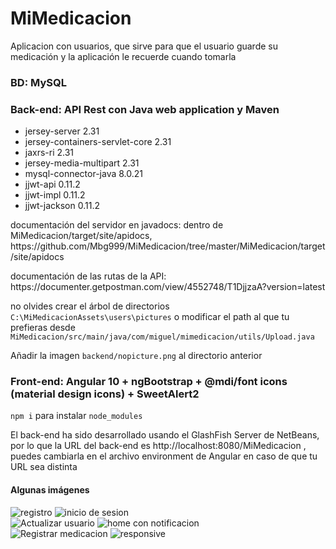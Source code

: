 # MiMedicacion
Aplicacion con usuarios, que sirve para que el usuario guarde su medicación y la aplicación le recuerde cuando tomarla

### BD: MySQL

### Back-end: API Rest con Java web application y Maven
<ul>
  <li>jersey-server 2.31</li>
  <li>jersey-containers-servlet-core 2.31</li>
  <li>jaxrs-ri 2.31</li>
  <li>jersey-media-multipart 2.31</li>
  <li>mysql-connector-java 8.0.21</li>
  <li>jjwt-api 0.11.2</li>
  <li>jjwt-impl 0.11.2</li>
  <li>jjwt-jackson 0.11.2</li>
</ul>

<p>documentación del servidor en javadocs: dentro de MiMedicacion/target/site/apidocs, https://github.com/Mbg999/MiMedicacion/tree/master/MiMedicacion/target/site/apidocs</p>
<p>documentación de las rutas de la API: https://documenter.getpostman.com/view/4552748/T1DjjzaA?version=latest</p>

<p>no olvides crear el árbol de directorios <code>C:\MiMedicacionAssets\users\pictures</code> o modificar el path al que tu prefieras desde <code>MiMedicacion/src/main/java/com/miguel/mimedicacion/utils/Upload.java</code></p>
<p>Añadir la imagen <code>backend/nopicture.png</code> al directorio anterior</p>

### Front-end: Angular 10 + ngBootstrap + @mdi/font icons (material design icons) + SweetAlert2
<p><code>npm i</code> para instalar <code>node_modules</code></p>
<p>El back-end ha sido desarrollado usando el GlashFish Server de NetBeans, por lo que la URL del back-end es http://localhost:8080/MiMedicacion , puedes cambiarla en el archivo environment de Angular en caso de que tu URL sea distinta</p>

#### Algunas imágenes

<div>
  <img src="https://i.imgur.com/t7obgit.png" alt="registro" title="registro">
  <img src="https://i.imgur.com/LFfPle1.png" alt="inicio de sesion" title="inicio de sesion">
</div>
<div>
  <img src="https://i.imgur.com/SPKfCr3.png" alt="Actualizar usuario" title="Actualizar usuario">
  <img src="https://i.imgur.com/OMmz5Je.png" alt="home con notificacion" title="home con notificacion">
</div>
<div>
  <img src="https://i.imgur.com/JmhB6ID.png" alt="Registrar medicacion" title="Registrar medicacion">
  <img src="https://i.imgur.com/pqKLXmT.png" alt="responsive" title="responsive">
</div>

